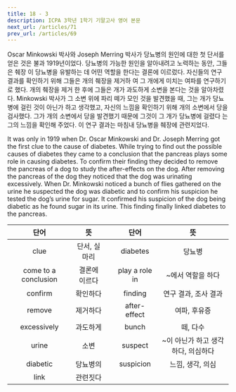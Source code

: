 ```yaml
---
title: 18 - 3
description: ICPA 3학년 1학기 기말고사 영어 본문
next_url: /articles/71
prev_url: /articles/69
---
```


Oscar Minkowski 박사와 Joseph Merring 박사가 당뇨병의 원인에 대한 첫 단서를 얻은 것은 불과 1919년이었다. 당뇨병의 가능한 원인을 알아내려고 노력하는 동안, 그들은 췌장 이 당뇨병을 유발하는 데 어떤 역할을 한다는 결론에 이르렀다. 자신들의 연구 결과를 확인하기 위해 그들은 개의 췌장을 제거하 여 그 개에게 미치는 여파를 연구하기로 했다. 개의 췌장을 제거 한 후에 그들은 개가 과도하게 소변을 본다는 것을 알아차렸다. Minkowski 박사가 그 소변 위에 파리 떼가 모인 것을 발견했을 때, 그는 개가 당뇨병에 걸린 것이 아닌가 하고 생각했고, 자신의 느낌을 확인하기 위해 개의 소변에서 당을 검사했다. 그가 개의 소변에서 당을 발견했기 때문에 그것이 그 개가 당뇨병에 걸렸다 는 그의 느낌을 확인해 주었다. 이 연구 결과는 마침내 당뇨병을 췌장에 관련지었다.

It was only in 1919 when Dr. Oscar Minkowski and Dr. Joseph Merring got the first clue to the cause of diabetes. While trying to find out the possible causes of diabetes they came to a conclusion that the pancreas plays some role in causing diabetes. To confirm their finding they decided to remove the pancreas of a dog to study the after-effects on the dog. After removing the pancreas of the dog they noticed that the dog was urinating excessively. When Dr. Minkowski noticed a bunch of flies gathered on the urine he suspected the dog was diabetic and to confirm his suspicion he tested the dog’s urine for sugar. It confirmed his suspicion of the dog being diabetic as he found sugar in its urine. This finding finally linked diabetes to the pancreas.

|단어|뜻| |단어|뜻|
|:--------------:|:------------------------------:|-|:--------------:|:------------------------------:|
|clue|단서, 실마리||diabetes|당뇨병|
|come to a conclusion|결론에 이르다||play a role in|~에서 역할을 하다|
|confirm|확인하다||finding|연구 결과, 조사 결과|
|remove|제거하다||after-effect|여파, 후유증|
|excessively|과도하게||bunch|떼, 다수|
|urine|소변||suspect|~이 아닌가 하고 생각하다, 의심하다|
|diabetic|당뇨병의||suspicion|느낌, 생각, 의심|
|link|관련짓다||||

